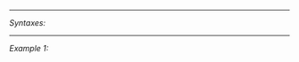 


---
*Syntaxes:*

<!-- [] call `BIN_fnc_diag_logAntenna` -->

---
*Example 1:*

<!-- 
```sqf
[] call BIN_fnc_diag_logAntenna;
``` -->